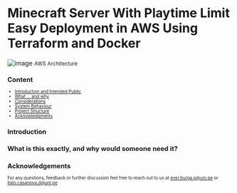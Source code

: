 # Minecraft Server With Playtime Limit Easy Deployment in AWS Using Terraform and Docker 

![image](https://github.com/user-attachments/assets/a168db9b-31c5-475d-bd3b-436e9d894b2c)
<small>AWS Architecture<small>
## Content

 - [Introduction and Intended Public](#introduction)
 - [What ... and why](#section-2)
 - [Considerations](#section-3)
 - [System Behaviour](#section-4)
 - [Project Structure](#section-5)
 - [Acknowledgments](#section-6)
   
<a id="section-1"></a>
## Introduction

## What is this exactly, and why would someone need it?


## Acknowledgements


For any questions, feedback or further discussion feel free to reach out to us at ever.burga.p@uni.pe or italo.casanova.d@uni.pe

